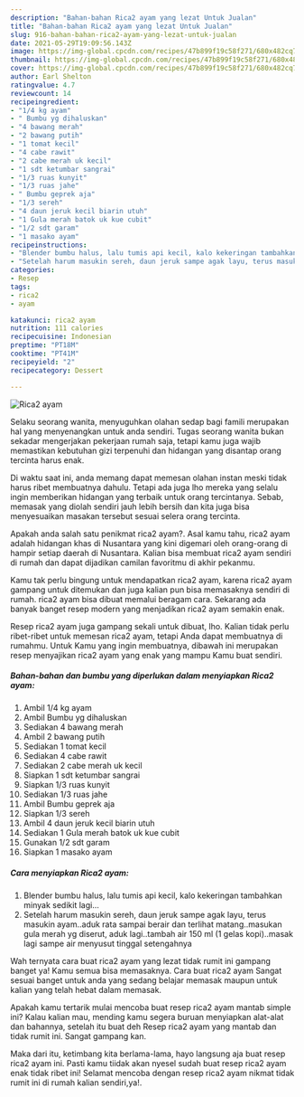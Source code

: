 ```yaml
---
description: "Bahan-bahan Rica2 ayam yang lezat Untuk Jualan"
title: "Bahan-bahan Rica2 ayam yang lezat Untuk Jualan"
slug: 916-bahan-bahan-rica2-ayam-yang-lezat-untuk-jualan
date: 2021-05-29T19:09:56.143Z
image: https://img-global.cpcdn.com/recipes/47b899f19c58f271/680x482cq70/rica2-ayam-foto-resep-utama.jpg
thumbnail: https://img-global.cpcdn.com/recipes/47b899f19c58f271/680x482cq70/rica2-ayam-foto-resep-utama.jpg
cover: https://img-global.cpcdn.com/recipes/47b899f19c58f271/680x482cq70/rica2-ayam-foto-resep-utama.jpg
author: Earl Shelton
ratingvalue: 4.7
reviewcount: 14
recipeingredient:
- "1/4 kg ayam"
- " Bumbu yg dihaluskan"
- "4 bawang merah"
- "2 bawang putih"
- "1 tomat kecil"
- "4 cabe rawit"
- "2 cabe merah uk kecil"
- "1 sdt ketumbar sangrai"
- "1/3 ruas kunyit"
- "1/3 ruas jahe"
- " Bumbu geprek aja"
- "1/3 sereh"
- "4 daun jeruk kecil biarin utuh"
- "1 Gula merah batok uk kue cubit"
- "1/2 sdt garam"
- "1 masako ayam"
recipeinstructions:
- "Blender bumbu halus, lalu tumis api kecil, kalo kekeringan tambahkan minyak sedikit lagi..."
- "Setelah harum masukin sereh, daun jeruk sampe agak layu, terus masukin ayam..aduk rata sampai berair dan terlihat matang..masukan gula merah yg diserut, aduk lagi..tambah air 150 ml (1 gelas kopi)..masak lagi sampe air menyusut tinggal setengahnya"
categories:
- Resep
tags:
- rica2
- ayam

katakunci: rica2 ayam 
nutrition: 111 calories
recipecuisine: Indonesian
preptime: "PT18M"
cooktime: "PT41M"
recipeyield: "2"
recipecategory: Dessert

---
```



![Rica2 ayam](https://img-global.cpcdn.com/recipes/47b899f19c58f271/680x482cq70/rica2-ayam-foto-resep-utama.jpg)

Selaku seorang wanita, menyuguhkan olahan sedap bagi famili merupakan hal yang menyenangkan untuk anda sendiri. Tugas seorang  wanita bukan sekadar mengerjakan pekerjaan rumah saja, tetapi kamu juga wajib memastikan kebutuhan gizi terpenuhi dan hidangan yang disantap orang tercinta harus enak.

Di waktu  saat ini, anda memang dapat memesan olahan instan meski tidak harus ribet membuatnya dahulu. Tetapi ada juga lho mereka yang selalu ingin memberikan hidangan yang terbaik untuk orang tercintanya. Sebab, memasak yang diolah sendiri jauh lebih bersih dan kita juga bisa menyesuaikan masakan tersebut sesuai selera orang tercinta. 



Apakah anda salah satu penikmat rica2 ayam?. Asal kamu tahu, rica2 ayam adalah hidangan khas di Nusantara yang kini digemari oleh orang-orang di hampir setiap daerah di Nusantara. Kalian bisa membuat rica2 ayam sendiri di rumah dan dapat dijadikan camilan favoritmu di akhir pekanmu.

Kamu tak perlu bingung untuk mendapatkan rica2 ayam, karena rica2 ayam gampang untuk ditemukan dan juga kalian pun bisa memasaknya sendiri di rumah. rica2 ayam bisa dibuat memalui beragam cara. Sekarang ada banyak banget resep modern yang menjadikan rica2 ayam semakin enak.

Resep rica2 ayam juga gampang sekali untuk dibuat, lho. Kalian tidak perlu ribet-ribet untuk memesan rica2 ayam, tetapi Anda dapat membuatnya di rumahmu. Untuk Kamu yang ingin membuatnya, dibawah ini merupakan resep menyajikan rica2 ayam yang enak yang mampu Kamu buat sendiri.

<!--inarticleads1-->

##### Bahan-bahan dan bumbu yang diperlukan dalam menyiapkan Rica2 ayam:

1. Ambil 1/4 kg ayam
1. Ambil  Bumbu yg dihaluskan
1. Sediakan 4 bawang merah
1. Ambil 2 bawang putih
1. Sediakan 1 tomat kecil
1. Sediakan 4 cabe rawit
1. Sediakan 2 cabe merah uk kecil
1. Siapkan 1 sdt ketumbar sangrai
1. Siapkan 1/3 ruas kunyit
1. Sediakan 1/3 ruas jahe
1. Ambil  Bumbu geprek aja
1. Siapkan 1/3 sereh
1. Ambil 4 daun jeruk kecil biarin utuh
1. Sediakan 1 Gula merah batok uk kue cubit
1. Gunakan 1/2 sdt garam
1. Siapkan 1 masako ayam




<!--inarticleads2-->

##### Cara menyiapkan Rica2 ayam:

1. Blender bumbu halus, lalu tumis api kecil, kalo kekeringan tambahkan minyak sedikit lagi...
1. Setelah harum masukin sereh, daun jeruk sampe agak layu, terus masukin ayam..aduk rata sampai berair dan terlihat matang..masukan gula merah yg diserut, aduk lagi..tambah air 150 ml (1 gelas kopi)..masak lagi sampe air menyusut tinggal setengahnya




Wah ternyata cara buat rica2 ayam yang lezat tidak rumit ini gampang banget ya! Kamu semua bisa memasaknya. Cara buat rica2 ayam Sangat sesuai banget untuk anda yang sedang belajar memasak maupun untuk kalian yang telah hebat dalam memasak.

Apakah kamu tertarik mulai mencoba buat resep rica2 ayam mantab simple ini? Kalau kalian mau, mending kamu segera buruan menyiapkan alat-alat dan bahannya, setelah itu buat deh Resep rica2 ayam yang mantab dan tidak rumit ini. Sangat gampang kan. 

Maka dari itu, ketimbang kita berlama-lama, hayo langsung aja buat resep rica2 ayam ini. Pasti kamu tiidak akan nyesel sudah buat resep rica2 ayam enak tidak ribet ini! Selamat mencoba dengan resep rica2 ayam nikmat tidak rumit ini di rumah kalian sendiri,ya!.

